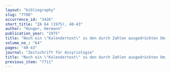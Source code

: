 ```yaml
---
layout: "bibliography"
slug: "7708"
occurrence_id: "3426"
short_title: "ZA 64 (1975), 40-43"
author: "Hunger, Hermann"
publication_year: "1975"
title: "Noch ein \"Kalendertext\" zu den durch Zahlen ausgedrückten Omina"
volume_no_: "64"
pages: "40-43"
journal: "Zeitschrift für Assyriologie"
title: "Noch ein \"Kalendertext\" zu den durch Zahlen ausgedrückten Omina"
previous_item: "7711"
---
```

